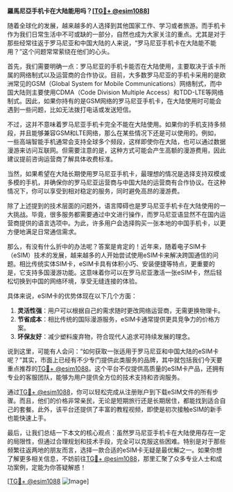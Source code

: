 **羅馬尼亞手机卡在大陆能用吗？[[TG💪+ @esim1088](https://t.me/s/esim1088)]**

随着全球化的发展，越来越多的人选择到其他国家工作、学习或者旅游。而手机卡作为我们日常生活中不可或缺的一部分，自然也成为大家关注的重点。尤其是对于那些经常往返于罗马尼亚和中国大陆的人来说，“罗马尼亚手机卡在大陆能不能用？”这个问题常常萦绕在他们的心头。

首先，我们需要明确一点：罗马尼亚的手机卡能否在大陆使用，主要取决于该卡所属的网络制式以及运营商的合作协议。目前，大多数罗马尼亚的手机卡采用的是欧洲常见的GSM（Global System for Mobile Communications）网络制式，而中国大陆则主要使用CDMA（Code Division Multiple Access）和TDD-LTE等网络制式。因此，如果你持有的是GSM网络的罗马尼亚手机卡，在大陆使用时可能会遇到一些问题，比如无法拨打电话或发送短信。

不过，这并不意味着罗马尼亚手机卡完全不能在大陆使用。如果你的手机支持多频段，并且能够兼容GSM和LTE网络，那么在某些情况下还是可以使用的。例如，一些高端智能手机通常会支持全球多个频段，这样即使你在大陆，也可以通过数据漫游来访问互联网。但需要注意的是，这种方式可能会产生高额的漫游费用，因此建议提前咨询运营商了解具体收费标准。

当然，如果希望在大陆长期使用罗马尼亚手机卡，最理想的情况是选择支持双模或多模的手机，并确保你的罗马尼亚运营商与中国大陆的运营商有合作协议。在这种情况下，你可以享受到相对稳定的服务，同时避免高昂的漫游费。

除了上述提到的技术层面的问题外，语言障碍也是罗马尼亚手机卡在大陆使用的一大挑战。毕竟，很多服务都需要通过中文进行操作，而罗马尼亚语显然不在国内运营商提供的语言选项中。为此，许多用户会选择购买一张本地的中国手机卡，以更方便地满足日常通信需求。

那么，有没有什么折中的办法呢？答案是肯定的！近年来，随着电子SIM卡（eSIM）技术的发展，越来越多的人开始尝试使用eSIM卡来解决跨国通信的问题。相比传统实体SIM卡，eSIM卡具有体积小巧、安装便捷等特点，更重要的是，它支持多国漫游功能。这意味着你可以在罗马尼亚激活一张eSIM卡，然后轻松切换到中国的网络环境，享受无缝连接的体验。

具体来说，eSIM卡的优势体现在以下几个方面：

1. **灵活性强**：用户可以根据自己的需求随时更改网络运营商，无需更换物理卡。
2. **节省成本**：相比传统的国际漫游服务，eSIM卡通常提供更具竞争力的价格方案。
3. **环保友好**：减少塑料废弃物，符合现代人追求可持续发展的理念。

说到这里，可能有人会问：“如何获取一张适用于罗马尼亚和中国大陆的eSIM卡呢？”其实，市面上已经有不少专门提供此类服务的品牌，其中就包括我们今天要重点推荐的[TG💪+ @esim1088](https://t.me/s/esim1088)。这个平台不仅提供高质量的eSIM卡产品，还拥有专业的客服团队，能够为用户提供全方位的技术支持和咨询服务。

通过[TG💪+ @esim1088](https://t.me/s/esim1088)，你可以轻松完成从注册账户到下载eSIM文件的所有步骤。而且，他们的价格非常亲民，无论是短期旅行还是长期居住，都能找到适合自己的套餐。此外，该平台还提供了丰富的教程视频，即使是初次接触eSIM的新手也能快速上手。

最后，让我们总结一下本文的核心观点：虽然罗马尼亚手机卡在大陆使用存在一定的局限性，但通过合理规划和技术手段，完全可以克服这些困难。特别是对于那些频繁往返两地的朋友而言，选择一款合适的eSIM卡无疑是最优解之一。如果你想了解更多相关信息，不妨前往[TG💪+ @esim1088](https://t.me/s/esim1088)，那里汇聚了众多专业人士和成功案例，定能为你答疑解惑！

[[TG💪+ @esim1088](https://t.me/s/esim1088) ![Image](https://i.postimg.cc/4NQfJmqS/Snipaste-2025-05-13-00-14-12.png)]